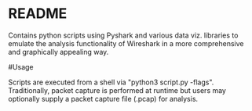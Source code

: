 # README

Contains python scripts using Pyshark and various data viz. libraries to emulate 
the analysis functionality of Wireshark in a more comprehensive and graphically appealing way.

#Usage

Scripts are executed from a shell via "python3 script.py -flags". 
Traditionally, packet capture is performed at runtime but users may optionally supply a 
packet capture file (.pcap) for analysis.
